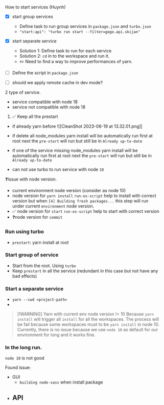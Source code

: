 
How to start services (Huynh)
- [x] start group services
	- Define task to run group services in `package.json` and `turbo.json`
	- `"start:api": "turbo run start --filter=gogo.api.skijan"`
- [x] start separate service
	- Solution 1: Define task to run for each service
	- Solution 2: `cd` in to the workspace and run it.
	- ✏️ Need to find a way to improve performances of yarn.
- [ ] Define the script in `package.json`
- [ ] should we apply remote cache in dev mode?


2 type of service.
- service compatible with node 18
- service not compatible with node 18


1. ✅ Keep all the prestart
- if already yarn before
![[CleanShot 2023-06-19 at 13.32.01.png]]
- if delete all node_modules
	yarn install will be automatically run first at root
	next the `pre-start` will run but still be in `Already up-to-date`
- if one of the service missing node_modules
	yarn install will be automatically run first at root
	next the `pre-start` will run but still be in `Already up-to-date`

- can not use turbo to run service with node `10`

❓Issue with node version.
- current environment node version (consider as node 10)
- node version for `yarn install`
	`run-os-script` help to install with correct version but when
	`[4] Building fresh packages...` this step will run under current `environment` node version.
- ✅ node version for `start` 
	`run-os-script` help to start with correct version
- ❓node version for `commit`


### Run using turbo
- `prestart`: yarn install at root

### Start group of service
- Start from the root. Using `turbo`
- Keep `prestart` in all the service (redundant in this case but not have any bad effects)

### Start a separate service
- `yarn --cwd <project-path>` 
- 

> [!WARNING] Yarn with current env node version != 10
> Because `yarn install` will trigger all `install` for all the workspaces. The process will be fail because some workspaces must to be `yarn install` in node 10.
> Currently, there is no issue because we use `node 10` as default for our environment for long and it works fine.


### In the long run.
`node 10` is not good 

Found issue: 
- GUI
	- `building node-sass` when install package
- API
	- 